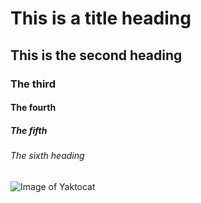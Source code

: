 # This is a title heading
## This is the second heading
### The third
#### The fourth
##### The fifth 
###### The sixth heading 

![Image of Yaktocat](https://octodex.github.com/images/yaktocat.png)
